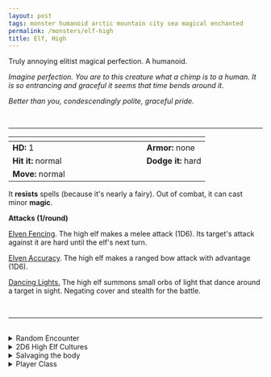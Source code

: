 ```yaml
---
layout: post
tags: monster humanoid arctic mountain city sea magical enchanted
permalink: /monsters/elf-high
title: Elf, High
---
```


Truly annoying elitist magical perfection. A humanoid.

_Imagine perfection. You are to this creature what a chimp is to a human. It is so entrancing and graceful it seems that time bends around it._

_Better than you, condescendingly polite, graceful pride._

<br>

---

|  <span style="display: inline-block; width:250px"></span>  |  |
| -------- | --------|
| **HD:** 1 | **Armor:** none |
| **Hit it:** normal    | **Dodge it:** hard  |
| **Move:** normal     |   | 

It **resists** spells (because it's nearly a fairy).
Out of combat, it can cast minor **magic**. 

**Attacks (1/round)**

<ins>Elven Fencing</ins>.  The high elf makes a melee attack (1D6). Its target's attack against it are hard until the elf's next turn.

<ins>Elven Accuracy</ins>. The high elf makes a ranged bow attack with advantage (1D6).

<ins>Dancing Lights.</ins> The high elf summons small orbs of light that dance around a target in sight. Negating cover and stealth for the battle.

<br>

---

<br>

<details markdown="1">
<summary>Random Encounter</summary>

1. **Monster:** 2D4 high elves & 1 of them is a veteran ... (roll a D8):
  1. nothing.
  1. on a pristine mount & 1D4 of them are [soldiers](https://saltygoo.github.io/monsters/soldier)
  1. & 1D4 of them are [high mages](https://saltygoo.github.io/monsters/wizard)
  1. & 1D4 of them are [bladesingers](https://saltygoo.github.io/monsters/soldier)
  1. & 1D4 of them are [mages](https://saltygoo.github.io/monsters/wizard)
  1. & 1D4 of them are [entertainers](https://saltygoo.github.io/monsters/entertainer)
  1. riding a flying [beast](https://saltygoo.github.io/list/monsters-beast)
  1. roll twice
3. **Lair:** A marble tower. <br>    &nbsp; OR <br>    **Omen:** You feel self conscious about your imperfections.
4. **Spoor:** Perfect white horses / ships / flowers.
5. **Tracks:** Elegant banners on the horizon.
6. **Trace:** An ancient crystal milestone.
7. **Trace:** Elven ruins.

</details>

<details markdown="1">
<summary>2D6 High Elf Cultures</summary>

Combine the result of both tables to get the broad lines of this humanoid culture in this part of the world.

**Cultures**
1. The ones that live in cities on floating islands.
1. The ones that live in towers protected by magical fog.
1. The ones that live in oases of green  in dessicated wastelands.
1. The ones that depend on the labour of elegant constructs.
1. The ones that live under glass domes.
1. The ones  whose eternal queen has never been seen.

**Features**
1. Their servants are on the brink of revolt.
1. There are only a handful of them left and they hide this fact.
1. They probe and control visitors and dissenters through an artificial star.
1. Their overuse of magic is the cause behind most problems in the area. They know it and prefer to hide it.
1. People who enter their paradise may never leave.
1. They coexist with and are as old as dragons.
</details>

<details markdown="1">
<summary>Salvaging the body</summary>
 
Find their equipment, and ... (Roll as many times as the HD of the monster)

1. Nothing.
1. One of the elf's equipment is masterwork.
1. A musical instrument.
1. Nothing.
1. A spell scroll.
1. Elven trinket (valuable).
</details>

<details markdown="1">
<summary>Player Class</summary>
Play as an [elf](/class/magic-user/elf)!
</details>
